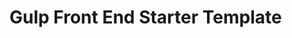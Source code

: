 # Gulp Front End Starter Template
<!-- **This repo is no longer being maintained.  Please use build "[SuperCell](https://github.com/joellongie/SuperCell)".**

# JL Gulp Starter 0.2

jlGulp starter is my former front-end framework using Gulp, Node, Sass, Susy, Breakpoint, SourceMaps, Browser-Sync, Autoprefixer and Uglify / Concat. This is a complete rewrite from version 0.1.

**Prior Ruby and Compass dependency have been removed and no longer required the use of any Ruby.**

## YouTube Tutorials Playlist
[![Gulp YouTube Demo Playlist](http://img.youtube.com/vi/LmdT2zhFmn4/0.jpg)](https://www.youtube.com/watch?v=LmdT2zhFmn4&list=PLv1YUP7gO_viROuRcGsDCNM-FUVgMYb_G)

## Install Packages

After cloning the project to your computer run the following command in your terminal to install all required node and bower packages.

	1.  sudo npm install && bower install


## Start

	gulp

## Build

Create a deployment build with the following commands:

	gulp build

## Test App Build

To fire up a server and test the final build:

	gulp build:serve

---------------------------------------

## gulpfile.js
Javascript concatenation is done in the config object in the guilpfile.  This controls the order as well as files to be be concatenated.  I went with a simple system in anticipation of ES6 built-in modules.  The config object also controls which files are EXCLUDED from the final build.

## .bowerrc
Controls the location where bower packages will be installed. -->
